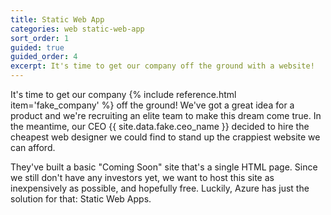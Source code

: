 ```yaml
---
title: Static Web App
categories: web static-web-app
sort_order: 1
guided: true
guided_order: 4
excerpt: It's time to get our company off the ground with a website!
---
```

It's time to get our company {% include reference.html item='fake_company' %} off the ground! We've got a great idea for a product and we're recruiting an elite team to make this dream come true. In the meantime, our CEO {{ site.data.fake.ceo_name }} decided to hire the cheapest web designer we could find to stand up the crappiest website we can afford.

They've built a basic "Coming Soon" site that's a single HTML page. Since we still don't have any investors yet, we want to host this site as inexpensively as possible, and hopefully free. Luckily, Azure has just the solution for that: Static Web Apps.